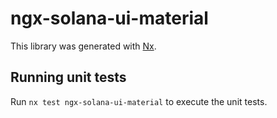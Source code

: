 # ngx-solana-ui-material

This library was generated with [Nx](https://nx.dev).

## Running unit tests

Run `nx test ngx-solana-ui-material` to execute the unit tests.

